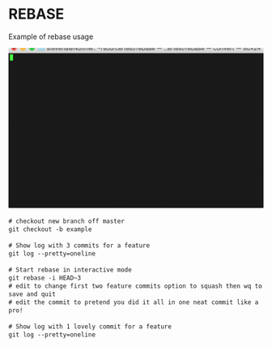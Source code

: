 # REBASE

Example of rebase usage

![Alt text](https://raw.githubusercontent.com/stevenalexander/rebase/master/rebase.gif)

```
# checkout new branch off master
git checkout -b example

# Show log with 3 commits for a feature
git log --pretty=oneline

# Start rebase in interactive mode
git rebase -i HEAD~3
# edit to change first two feature commits option to squash then wq to save and quit
# edit the commit to pretend you did it all in one neat commit like a pro!

# Show log with 1 lovely commit for a feature
git log --pretty=oneline
```